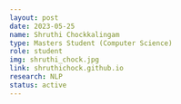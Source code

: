 ```yaml
---
layout: post
date: 2023-05-25
name: Shruthi Chockkalingam
type: Masters Student (Computer Science)
role: student
img: shruthi_chock.jpg
link: shruthichock.github.io
research: NLP
status: active
---
```

